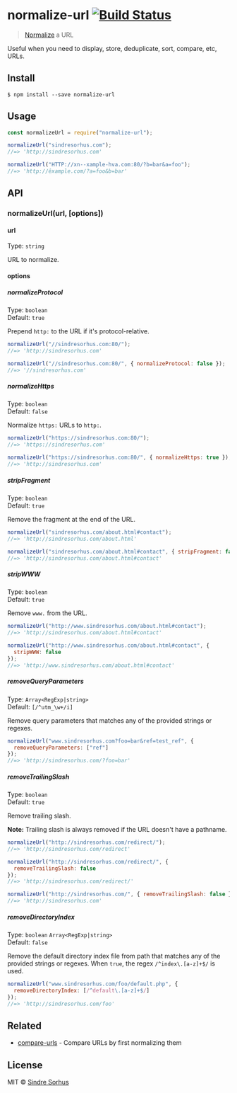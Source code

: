 # normalize-url [![Build Status](https://travis-ci.org/sindresorhus/normalize-url.svg?branch=master)](https://travis-ci.org/sindresorhus/normalize-url)

> [Normalize](http://en.wikipedia.org/wiki/URL_normalization) a URL

Useful when you need to display, store, deduplicate, sort, compare, etc, URLs.

## Install

```
$ npm install --save normalize-url
```

## Usage

```js
const normalizeUrl = require("normalize-url");

normalizeUrl("sindresorhus.com");
//=> 'http://sindresorhus.com'

normalizeUrl("HTTP://xn--xample-hva.com:80/?b=bar&a=foo");
//=> 'http://êxample.com/?a=foo&b=bar'
```

## API

### normalizeUrl(url, [options])

#### url

Type: `string`

URL to normalize.

#### options

##### normalizeProtocol

Type: `boolean`<br>
Default: `true`

Prepend `http:` to the URL if it's protocol-relative.

```js
normalizeUrl("//sindresorhus.com:80/");
//=> 'http://sindresorhus.com'

normalizeUrl("//sindresorhus.com:80/", { normalizeProtocol: false });
//=> '//sindresorhus.com'
```

##### normalizeHttps

Type: `boolean`<br>
Default: `false`

Normalize `https:` URLs to `http:`.

```js
normalizeUrl("https://sindresorhus.com:80/");
//=> 'https://sindresorhus.com'

normalizeUrl("https://sindresorhus.com:80/", { normalizeHttps: true });
//=> 'http://sindresorhus.com'
```

##### stripFragment

Type: `boolean`<br>
Default: `true`

Remove the fragment at the end of the URL.

```js
normalizeUrl("sindresorhus.com/about.html#contact");
//=> 'http://sindresorhus.com/about.html'

normalizeUrl("sindresorhus.com/about.html#contact", { stripFragment: false });
//=> 'http://sindresorhus.com/about.html#contact'
```

##### stripWWW

Type: `boolean`<br>
Default: `true`

Remove `www.` from the URL.

```js
normalizeUrl("http://www.sindresorhus.com/about.html#contact");
//=> 'http://sindresorhus.com/about.html#contact'

normalizeUrl("http://www.sindresorhus.com/about.html#contact", {
  stripWWW: false
});
//=> 'http://www.sindresorhus.com/about.html#contact'
```

##### removeQueryParameters

Type: `Array<RegExp|string>`<br>
Default: `[/^utm_\w+/i]`

Remove query parameters that matches any of the provided strings or regexes.

```js
normalizeUrl("www.sindresorhus.com?foo=bar&ref=test_ref", {
  removeQueryParameters: ["ref"]
});
//=> 'http://sindresorhus.com/?foo=bar'
```

##### removeTrailingSlash

Type: `boolean`<br>
Default: `true`

Remove trailing slash.

**Note:** Trailing slash is always removed if the URL doesn't have a pathname.

```js
normalizeUrl("http://sindresorhus.com/redirect/");
//=> 'http://sindresorhus.com/redirect'

normalizeUrl("http://sindresorhus.com/redirect/", {
  removeTrailingSlash: false
});
//=> 'http://sindresorhus.com/redirect/'

normalizeUrl("http://sindresorhus.com/", { removeTrailingSlash: false });
//=> 'http://sindresorhus.com'
```

##### removeDirectoryIndex

Type: `boolean` `Array<RegExp|string>`<br>
Default: `false`

Remove the default directory index file from path that matches any of the provided strings or regexes. When `true`, the regex `/^index\.[a-z]+$/` is used.

```js
normalizeUrl("www.sindresorhus.com/foo/default.php", {
  removeDirectoryIndex: [/^default\.[a-z]+$/]
});
//=> 'http://sindresorhus.com/foo'
```

## Related

- [compare-urls](https://github.com/sindresorhus/compare-urls) - Compare URLs by first normalizing them

## License

MIT © [Sindre Sorhus](https://sindresorhus.com)
